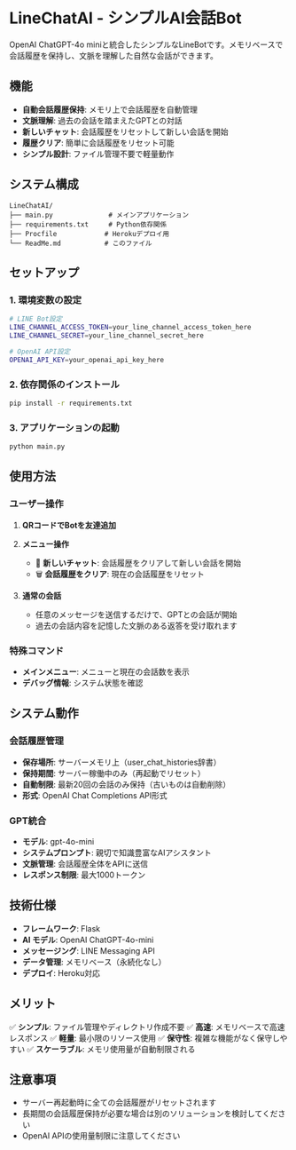 # LineChatAI - シンプルAI会話Bot

OpenAI ChatGPT-4o miniと統合したシンプルなLineBotです。メモリベースで会話履歴を保持し、文脈を理解した自然な会話ができます。

## 機能

- **自動会話履歴保持**: メモリ上で会話履歴を自動管理
- **文脈理解**: 過去の会話を踏まえたGPTとの対話
- **新しいチャット**: 会話履歴をリセットして新しい会話を開始
- **履歴クリア**: 簡単に会話履歴をリセット可能
- **シンプル設計**: ファイル管理不要で軽量動作

## システム構成

```
LineChatAI/
├── main.py              # メインアプリケーション
├── requirements.txt     # Python依存関係
├── Procfile            # Herokuデプロイ用
└── ReadMe.md           # このファイル
```

## セットアップ

### 1. 環境変数の設定

```bash
# LINE Bot設定
LINE_CHANNEL_ACCESS_TOKEN=your_line_channel_access_token_here
LINE_CHANNEL_SECRET=your_line_channel_secret_here

# OpenAI API設定
OPENAI_API_KEY=your_openai_api_key_here
```

### 2. 依存関係のインストール

```bash
pip install -r requirements.txt
```

### 3. アプリケーションの起動

```bash
python main.py
```

## 使用方法

### ユーザー操作

1. **QRコードでBotを友達追加**

2. **メニュー操作**
   - 📝 **新しいチャット**: 会話履歴をクリアして新しい会話を開始
   - 🗑️ **会話履歴をクリア**: 現在の会話履歴をリセット

3. **通常の会話**
   - 任意のメッセージを送信するだけで、GPTとの会話が開始
   - 過去の会話内容を記憶した文脈のある返答を受け取れます

### 特殊コマンド

- **メインメニュー**: メニューと現在の会話数を表示
- **デバッグ情報**: システム状態を確認

## システム動作

### 会話履歴管理

- **保存場所**: サーバーメモリ上（user_chat_histories辞書）
- **保持期間**: サーバー稼働中のみ（再起動でリセット）
- **自動制限**: 最新20回の会話のみ保持（古いものは自動削除）
- **形式**: OpenAI Chat Completions API形式

### GPT統合

- **モデル**: gpt-4o-mini
- **システムプロンプト**: 親切で知識豊富なAIアシスタント
- **文脈管理**: 会話履歴全体をAPIに送信
- **レスポンス制限**: 最大1000トークン

## 技術仕様

- **フレームワーク**: Flask
- **AI モデル**: OpenAI ChatGPT-4o-mini
- **メッセージング**: LINE Messaging API
- **データ管理**: メモリベース（永続化なし）
- **デプロイ**: Heroku対応

## メリット

✅ **シンプル**: ファイル管理やディレクトリ作成不要
✅ **高速**: メモリベースで高速レスポンス
✅ **軽量**: 最小限のリソース使用
✅ **保守性**: 複雑な機能がなく保守しやすい
✅ **スケーラブル**: メモリ使用量が自動制限される

## 注意事項

- サーバー再起動時に全ての会話履歴がリセットされます
- 長期間の会話履歴保持が必要な場合は別のソリューションを検討してください
- OpenAI APIの使用量制限に注意してください